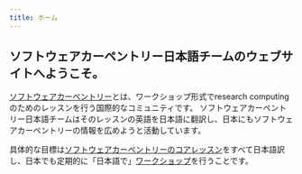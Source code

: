 ```yaml
---
title: ホーム
---
```


## ソフトウェアカーペントリー日本語チームのウェブサイトへようこそ。

[ソフトウェアカーペントリー](https://software-carpentry.org/)とは、ワークショップ形式でresearch computingのためのレッスンを行う国際的なコミュニティです。
ソフトウェアカーペントリー日本語チームはそのレッスンの英語を日本語に翻訳し、日本にもソフトウェアカーペントリーの情報を広めようと活動しています。

具体的な目標は[ソフトウェアカーペントリーのコアレッスン](https://software-carpentry.org/lessons/)をすべて日本語訳し、日本でも定期的に「日本語で」[ワークショップ](https://software-carpentry.org/workshops/)を行うことです。
